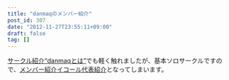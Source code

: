 ```yaml
---
title: "danmaqのメンバー紹介"
post_id: 307
date: "2012-11-27T23:55:11+09:00"
draft: false
tag: []
---
```



[サークル紹介“danmaqとは”](/?p=263)でも軽く触れましたが、基本ソロサークルですので、[メンバー紹介イコール代表紹介](/tag/head)となってしまいます。

